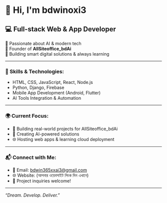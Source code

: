 # 👋 Hi, I'm bdwinoxi3

## 💻 Full-stack Web & App Developer  
🎯 Passionate about AI & modern tech  
🚀 Founder of **AllSiteoffice_bdAi**  
🧠 Building smart digital solutions & always learning

---

### 🔧 Skills & Technologies:
- HTML, CSS, JavaScript, React, Node.js
- Python, Django, Firebase
- Mobile App Development (Android, Flutter)
- AI Tools Integration & Automation

---

### 🌍 Current Focus:
- 🚀 Building real-world projects for AllSiteoffice_bdAi
- 🤖 Creating AI-powered solutions
- 🌐 Hosting web apps & learning cloud deployment

---

### 📬 Connect with Me:
- 📧 Email: bdwin365xxai3@gmail.com
- 🌐 Website: (আপনার ওয়েবসাইট লিংক দিন এখানে)
- 💼 Project inquiries welcome!

---

_“Dream. Develop. Deliver.”_

